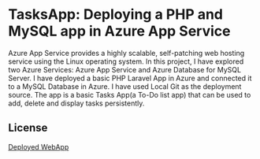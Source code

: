 # TasksApp: Deploying a PHP and MySQL app in Azure App Service

Azure App Service provides a highly scalable, self-patching web hosting service using the Linux operating system. In this project, I have explored two Azure Services: Azure App Service and Azure Database for MySQL Server. I have deployed a basic PHP Laravel App in Azure and connected it to a MySQL Database in Azure. I have used Local Git as the deployment source. The app is a basic Tasks App(a To-Do list app) that can be used to add, delete and display tasks persistently.

## License

[Deployed WebApp](https://tasksapp.azurewebsites.net/) 
